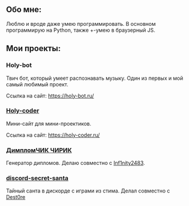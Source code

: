 ## Обо мне:

Люблю и вроде даже умею программировать. В основном программирую на Python, также +-умею в браузерный JS.

## Мои проекты:

### Holy-bot

Твич бот, который умеет распознавать музыку. Один из первых и мой самый любимый проект.

Ссылка на сайт: https://holy-bot.ru/

### [Holy-coder](https://github.com/holy-jesus/holy_coder)

Мини-сайт для мини-проектиков.

Ссылка на сайт: https://holy-coder.ru/

### [ДимпломЧИК ЧИРИК](https://github.com/holy-jesus/papapi)

Генератор дипломов. Делаю совместно с [Inf1nity2483](https://github.com/Inf1nity2483).

### [discord-secret-santa](https://github.com/Dest0re/discord-secret-santa)

Тайный санта в дискорде с играми из стима. Делал совместно с [Dest0re](https://github.com/Dest0re)
